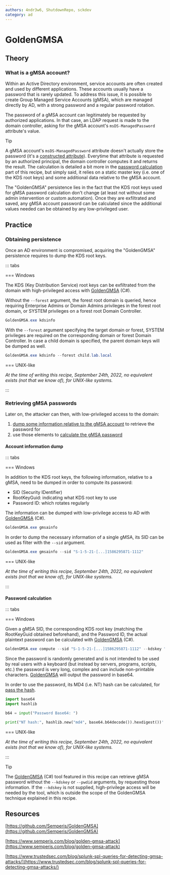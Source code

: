 ```yaml
---
authors: 4ndr3w6, ShutdownRepo, sckdev
category: ad
---
```


# GoldenGMSA

## Theory

### What is a gMSA account?

Within an Active Directory environment, service accounts are often created and used by different applications. These accounts usually have a password that is rarely updated. To address this issue, it is possible to create Group Managed Service Accounts (gMSA), which are managed directly by AD, with a strong password and a regular password rotation.

The password of a gMSA account can legitimately be requested by authorized applications. In that case, an LDAP request is made to the domain controller, asking for the gMSA account's `msDS-ManagedPassword` attribute's value.

> [!TIP]
> A gMSA account's `msDS-ManagedPassword` attribute doesn't actually store the password (it's a [constructed attribute](https://learn.microsoft.com/en-us/openspecs/windows_protocols/ms-adts/a3aff238-5f0e-4eec-8598-0a59c30ecd56)). Everytime that attribute is requested by an authorized principal, the domain controller computes it and returns the result. The calculation is detailed a bit more in the [password calculation](goldengmsa.md#password-calculation) part of this recipe, but simply said, it relies on a static master key (i.e. one of the KDS root keys) and some additional data relative to the gMSA account.

The "GoldenGMSA" persistence lies in the fact that the KDS root keys used for gMSA password calculation don't change (at least not without some admin intervention or custom automation). Once they are exfiltrated and saved, any gMSA account password can be calculated since the additional values needed can be obtained by any low-privileged user.

## Practice

### Obtaining persistence

Once an AD environment is compromised, acquiring the "GoldenGMSA" persistence requires to dump the KDS root keys.

::: tabs

=== Windows

The KDS (Key Distribution Service) root keys can be exfiltrated from the domain with high-privileged access with [GoldenGMSA](https://github.com/Semperis/GoldenGMSA) (C#).

Without the `--forest` argument, the forest root domain is queried, hence requiring Enterprise Admins or Domain Admins privileges in the forest root domain, or SYSTEM privileges on a forest root Domain Controller.

```powershell
GoldenGMSA.exe kdsinfo
```

With the `--forest` argument specifying the target domain or forest, SYSTEM privileges are required on the corresponding domain or forest Domain Controller. In case a child domain is specified, the parent domain keys will be dumped as well.


```powershell
GoldenGMSA.exe kdsinfo --forest child.lab.local
```



=== UNIX-like

_At the time of writing this recipe, September 24th, 2022, no equivalent exists (not that we know of), for UNIX-like systems._

:::


### Retrieving gMSA passwords

Later on, the attacker can then, with low-privileged access to the domain:

1. [dump some information relative to the gMSA account](goldengmsa.md#account-information-dump) to retrieve the password for
2. use those elements to [calculate the gMSA password](goldengmsa.md#password-calculation)

#### Account information dump

::: tabs

=== Windows

In addition to the KDS root keys, the following information, relative to a gMSA, need to be dumped in order to compute its password:

* SID (Security IDentifier)
* RootKeyGuid: indicating what KDS root key to use
* Password ID: which rotates regularly

The information can be dumped with low-privilege access to AD with [GoldenGMSA](https://github.com/Semperis/GoldenGMSA) (C#).

```powershell
GoldenGMSA.exe gmsainfo
```

In order to dump the necessary information of a single gMSA, its SID can be used as filter with the `--sid` argument.

```powershell
GoldenGMSA.exe gmsainfo --sid "S-1-5-21-[...]1586295871-1112"
```


=== UNIX-like

_At the time of writing this recipe, September 24th, 2022, no equivalent exists (not that we know of), for UNIX-like systems._

:::


#### Password calculation

::: tabs

=== Windows

Given a gMSA SID, the corresponding KDS root key (matching the RootKeyGuid obtained beforehand), and the Password ID, the actual plaintext password can be calculated with [GoldenGMSA](https://github.com/Semperis/GoldenGMSA) (C#).


```powershell
GoldenGMSA.exe compute --sid "S-1-5-21-[...]1586295871-1112" --kdskey "AQA[...]jG2/M=" --pwdid "AQAAAEtEU[...]gBsAGEAYgBzAAAA"
```


Since the password is randomly generated and is not intended to be used by real users with a keyboard (but instead by servers, programs, scripts, etc.) the password is very long, complex and can include non-printable characters. [GoldenGMSA](https://github.com/Semperis/GoldenGMSA) will output the password in base64.

In order to use the password, its MD4 (i.e. NT) hash can be calculated, for [pass the hash](../movement/ntlm/pth.md).


```python
import base64
import hashlib

b64 = input("Password Base64: ")

print("NT hash:", hashlib.new("md4", base64.b64decode()).hexdigest())'
```



=== UNIX-like

_At the time of writing this recipe, September 24th, 2022, no equivalent exists (not that we know of), for UNIX-like systems._

:::


> [!TIP]
> The [GoldenGMSA](https://github.com/Semperis/GoldenGMSA) (C#) tool featured in this recipe can retrieve gMSA password without the `--kdskey` or `--pwdid` arguments, by requesting those information. If the `--kdskey` is not supplied, high-privilege access will be needed by the tool, which is outside the scope of the GoldenGMSA technique explained in this recipe.

## Resources

[https://github.com/Semperis/GoldenGMSA](https://github.com/Semperis/GoldenGMSA)

[https://www.semperis.com/blog/golden-gmsa-attack](https://www.semperis.com/blog/golden-gmsa-attack)

[https://www.trustedsec.com/blog/splunk-spl-queries-for-detecting-gmsa-attacks/](https://www.trustedsec.com/blog/splunk-spl-queries-for-detecting-gmsa-attacks/)